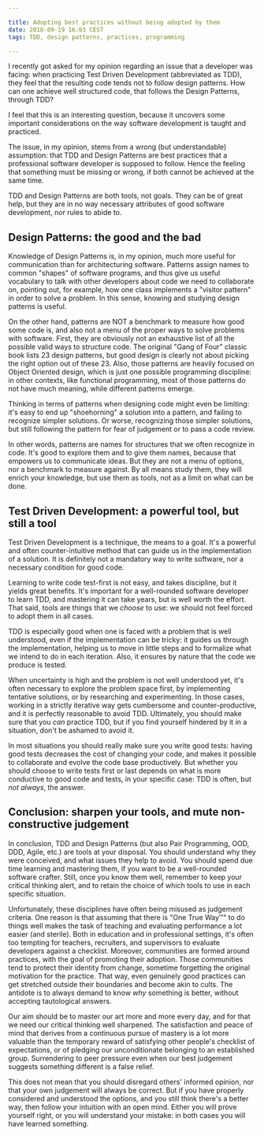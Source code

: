 ```yaml
---

title: Adopting best practices without being adopted by them
date: 2018-09-19 16:03 CEST
tags: TDD, design patterns, practices, programming

---
```


I recently got asked for my opinion regarding an issue that a developer was
facing: when practicing Test Driven Development (abbreviated as TDD), they feel
that the resulting code tends not to follow design patterns. How can one achieve
well structured code, that follows the Design Patterns, through TDD?

I feel that this is an interesting question, because it uncovers some important
considerations on the way software development is taught and practiced.

The issue, in my opinion, stems from a wrong (but understandable) assumption:
that TDD and Design Patterns are best practices that a professional software
developer is supposed to follow. Hence the feeling that something must be
missing or wrong, if both cannot be achieved at the same time.

TDD and Design Patterns are both tools, not goals. They can be of great help,
but they are in no way necessary attributes of good software development, nor
rules to abide to.


## Design Patterns: the good and the bad

Knowledge of Design Patterns is, in my opinion, much more useful for
communication than for architecturing software. Patterns assign names to common
"shapes" of software programs, and thus give us useful vocabulary to talk with
other developers about code we need to collaborate on, pointing out, for
example, how one class implements a "visitor pattern" in order to solve a
problem. In this sense, knowing and studying design patterns is useful.

On the other hand, patterns are NOT a benchmark to measure how good some code
is, and also not a menu of the proper ways to solve problems with software.
First, they are obviously not an exhaustive list of all the possible valid ways
to structure code. The original "Gang of Four" classic book lists 23 design
patterns, but good design is clearly not about picking the right option out of
these 23. Also, those patterns are heavily focused on Object Oriented design,
which is just one possible programming discipline: in other contexts, like
functional programming, most of those patterns do not have much meaning, while
different patterns emerge.

Thinking in terms of patterns when designing code might even be limiting: it's
easy to end up "shoehorning" a solution into a pattern, and failing to recognize
simpler solutions. Or worse, recognizing those simpler solutions, but still
following the pattern for fear of judgement or to pass a code review.

In other words, patterns are names for structures that we often recognize in
code. It's good to explore them and to give them names, because that empowers us
to communicate ideas. But they are not a menu of options, nor a benchmark to
measure against. By all means study them, they will enrich your knowledge, but
use them as tools, not as a limit on what can be done.


## Test Driven Development: a powerful tool, but still a tool

Test Driven Development is a technique, the means to a goal. It's a powerful and
often counter-intuitive method that can guide us in the implementation of a
solution. It is definitely not a mandatory way to write software, nor a
necessary condition for good code.

Learning to write code test-first is not easy, and takes discipline, but it
yields great benefits. It's important for a well-rounded software developer to
learn TDD, and mastering it can take years, but is well worth the effort. That
said, tools are things that we _choose_ to use: we should not feel forced to
adopt them in all cases.

TDD is especially good when one is faced with a problem that is well understood,
even if the implementation can be tricky: it guides us through the
implementation, helping us to move in little steps and to formalize what we
intend to do in each iteration. Also, it ensures by nature that the code we
produce is tested.

When uncertainty is high and the problem is not well understood yet, it's often
necessary to explore the problem space first, by implementing tentative
solutions, or by researching and experimenting. In those cases, working in a
strictly iterative way gets cumbersome and counter-productive, and it is
perfectly reasonable to avoid TDD. Ultimately, you should make sure that you
_can_ practice TDD, but if you find yourself hindered by it in a situation,
don't be ashamed to avoid it.

In most situations you should really make sure you write good tests: having good
tests decreases the cost of changing your code, and makes it possible to
collaborate and evolve the code base productively. But whether you should choose
to write tests first or last depends on what is more conductive to good code and
tests, in your specific case: TDD is often, but _not always_, the answer.


## Conclusion: sharpen your tools, and mute non-constructive judgement

In conclusion, TDD and Design Patterns (but also Pair Programming, OOD, DDD,
Agile, etc.) are tools at your disposal. You should understand why they were
conceived, and what issues they help to avoid. You should spend due time
learning and mastering them, if you want to be a well-rounded software crafter.
Still, once you know them well, remember to keep your critical thinking alert,
and to retain the choice of which tools to use in each specific situation.

Unfortunately, these disciplines have often being misused as judgement criteria.
One reason is that assuming that there is "One True Way™" to do things well
makes the task of teaching and evaluating performance a lot easier (and
sterile). Both in education and in professional settings, it's often too
tempting for teachers, recruiters, and supervisors to evaluate developers
against a checklist. Moreover, communities are formed around practices, with the
goal of promoting their adoption. Those communities tend to protect their
identity from change, sometime forgetting the original motivation for the
practice. That way, even genuinely good practices can get stretched outside
their boundaries and become akin to cults. The antidote is to always demand to
know _why_ something is better, without accepting tautological answers.

Our aim should be to master our art more and more every day, and for that we
need our critical thinking well sharpened. The satisfaction and peace of mind
that derives from a continuous pursue of mastery is a lot more valuable than the
temporary reward of satisfying other people's checklist of expectations, or of
pledging our unconditionate belonging to an established group. Surrendering to
peer pressure even when our best judgement suggests something different is a
false relief.

This does not mean that you should disregard others' informed opinion, nor that
your own judgement will always be correct. But if you have properly considered
and understood the options, and you still think there's a better way, then
follow your intuition with an open mind. Either you will prove yourself right,
or you will understand your mistake: in both cases you will have learned
something.
